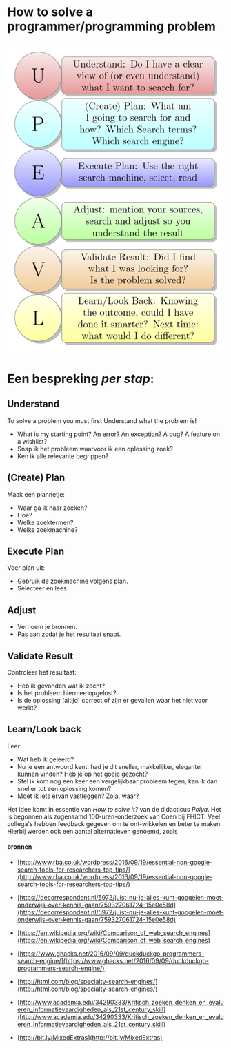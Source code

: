 # How to solve a programmer/programming problem


![fig:UPEAVL](figures/UPEAVL.png "Programmer Search Scheme")

# Een bespreking *per stap*:

## Understand
To solve a problem you must first Understand what the problem is!
- What is my starting point? An error? An exception? A bug? A feature on a wishlist?
- Snap ik het probleem waarvoor ik een oplossing zoek?
- Ken ik alle relevante begrippen?


## (Create) Plan
Maak een plannetje:
- Waar ga ik naar zoeken?
- Hoe?
- Welke zoektermen?
- Welke zoekmachine?


## Execute Plan
Voer plan uit:
- Gebruik de zoekmachine volgens plan.
- Selecteer en lees.


## Adjust
- Vernoem je bronnen.
- Pas aan zodat je het resultaat snapt.


## Validate Result
Controleer het resultaat:
- Heb ik gevonden wat ik zocht?
- Is het probleem hiermee opgelost?
- Is de oplossing (altijd) correct of zijn er gevallen waar het niet voor werkt?



## Learn/Look back
Leer:
- Wat heb ik geleerd?
- Nu je een antwoord kent: had je dit sneller, makkelijker, eleganter kunnen vinden? Heb je op het goeie gezocht?
- Stel ik kom nog een keer een vergelijkbaar probleem tegen, kan ik dan sneller tot een oplossing komen?
- Moet ik iets ervan vastleggen? Zoja, waar?


Het idee komt in essentie van *How to solve it?* van de didacticus *Polya*.
Het is begonnen als zogenaamd 100-uren-onderzoek van Coen bij FHICT.
Veel collega's hebben feedback gegeven om te ont-wikkelen en beter te maken.
Hierbij werden ook een aantal alternatieven genoemd, zoals

#### bronnen

+ [http://www.rba.co.uk/wordpress/2016/09/19/essential-non-google-search-tools-for-researchers-top-tips/](http://www.rba.co.uk/wordpress/2016/09/19/essential-non-google-search-tools-for-researchers-top-tips/)

+ [https://decorrespondent.nl/5972/juist-nu-je-alles-kunt-googelen-moet-onderwijs-over-kennis-gaan/759327061724-15e0e58d](https://decorrespondent.nl/5972/juist-nu-je-alles-kunt-googelen-moet-onderwijs-over-kennis-gaan/759327061724-15e0e58d)

+ [https://en.wikipedia.org/wiki/Comparison_of_web_search_engines](https://en.wikipedia.org/wiki/Comparison_of_web_search_engines)

+ [https://www.ghacks.net/2016/09/09/duckduckgo-programmers-search-engine/](https://www.ghacks.net/2016/09/09/duckduckgo-programmers-search-engine/)

+ [http://html.com/blog/specialty-search-engines/](http://html.com/blog/specialty-search-engines/)

+ [http://www.academia.edu/34290333/Kritisch_zoeken_denken_en_evalueren_informatievaardigheden_als_21st_century_skill](http://www.academia.edu/34290333/Kritisch_zoeken_denken_en_evalueren_informatievaardigheden_als_21st_century_skill)

+ [http://bit.ly/MixedExtras](http://bit.ly/MixedExtras)
